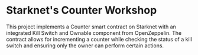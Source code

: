 # Starknet's Counter Workshop


This project implements a Counter smart contract on Starknet with an integrated Kill Switch and Ownable component from OpenZeppelin. The contract allows for incrementing a counter while checking the status of a kill switch and ensuring only the owner can perform certain actions.
